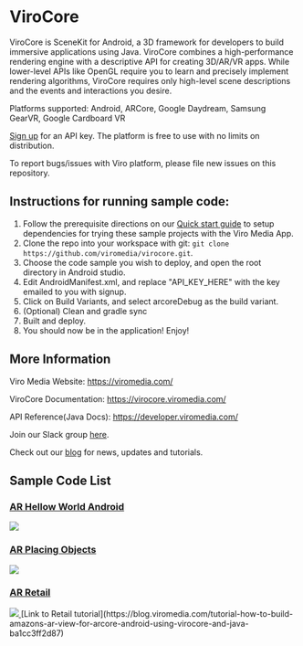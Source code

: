 ViroCore
=====================

ViroCore is SceneKit for Android, a 3D framework for developers to build immersive applications using Java. ViroCore combines a high-performance rendering engine with a descriptive API for creating 3D/AR/VR apps. While lower-level APIs like OpenGL require you to learn and precisely implement rendering algorithms, ViroCore requires only high-level scene descriptions and the events and interactions you desire.

Platforms supported:
Android, ARCore, Google Daydream, Samsung GearVR, Google Cardboard VR

[Sign up](https://viromedia.com/signup) for an API key. The platform is free to use with no limits on distribution.

To report bugs/issues with Viro platform, please file new issues on this repository.

## Instructions for running sample code:

1. Follow the prerequisite directions on our [Quick start guide](https://virocore.viromedia.com/docs/getting-started) to setup dependencies for trying these sample projects with the Viro Media App.
2. Clone the repo into your workspace with git: `git clone https://github.com/viromedia/virocore.git`.
3. Choose the code sample you wish to deploy, and open the root directory in Android studio. 
4. Edit AndroidManifest.xml, and replace "API_KEY_HERE" with the key emailed to you with signup.
5. Click on Build Variants, and select arcoreDebug as the build variant.
6. (Optional) Clean and gradle sync
7. Built and deploy.
8. You should now be in the application! Enjoy!

## More Information

Viro Media Website: https://viromedia.com/

ViroCore Documentation: https://virocore.viromedia.com/

API Reference(Java Docs): https://developer.viromedia.com/

Join our Slack group [here](https://join.slack.com/t/virodevelopers/shared_invite/enQtMjk2MzY4ODQ0NDM1LTVjZGEwZjJhNWJiZDVmZWE4MWI3ODg3ZGZhMzcyNWNlZDlhOTZlMDcyOTcwZWRjNDFmMDdkNWFkOTNhMDI2MDE).

Check out our [blog](https://blog.viromedia.com/) for news, updates and tutorials.

## Sample Code List

### [AR Hellow World Android](https://github.com/viromedia/virocore/blob/master/ARHelloWorldAndroid/app/src/main/java/com/example/virosample/ViroARHelloWorldActivity.java)

<a href="https://github.com/viromedia/virocore/blob/master/ARHelloWorldAndroid/app/src/main/java/com/example/virosample/ViroARHelloWorldActivity.java">
<img src="https://raw.githubusercontent.com/viromedia/virocore/master/ARHelloWorldAndroid/ViroARPlanesDemoActivity.gif">
</a>

### [AR Placing Objects](https://github.com/viromedia/virocore/blob/master/ARPlacingObjects/app/src/main/java/com/example/virosample/ViroARObjectPlacementActivity.java)

<a href="https://github.com/viromedia/virocore/blob/master/ARPlacingObjects/app/src/main/java/com/example/virosample/ViroARObjectPlacementActivity.java">
<img src="https://raw.githubusercontent.com/viromedia/virocore/master/ARPlacingObjects/ViroARHitTestDemoActivity.gif">
</a>

### [AR Retail](https://github.com/viromedia/virocore/blob/master/ARRetail/app/src/main/java/com/example/virosample/ProductARActivityComplete.java)

<a href="https://github.com/viromedia/virocore/blob/master/ARRetail/app/src/main/java/com/example/virosample/ProductARActivityComplete.java">
<img src="https://raw.githubusercontent.com/viromedia/virocore/master/ARRetail/ARRetailActivity.gif">
</a>
[Link to Retail tutorial](https://blog.viromedia.com/tutorial-how-to-build-amazons-ar-view-for-arcore-android-using-virocore-and-java-ba1cc3ff2d87)
